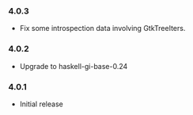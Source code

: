 ### 4.0.3

+ Fix some introspection data involving GtkTreeIters.

### 4.0.2

+ Upgrade to haskell-gi-base-0.24

### 4.0.1

+ Initial release

